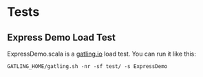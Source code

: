 # Tests

## Express Demo Load Test

ExpressDemo.scala is a [gatling.io](http://gatling.io) load test. You can run it like this:

```
GATLING_HOME/gatling.sh -nr -sf test/ -s ExpressDemo
```
